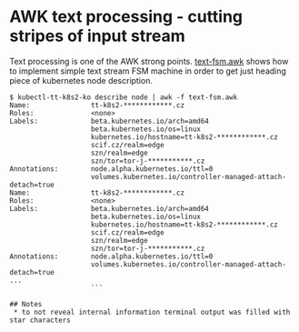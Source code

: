 # AWK text processing - cutting stripes of input stream

Text processing is one of the AWK strong points. [text-fsm.awk](text-fsm.awk) shows how to implement simple text stream FSM machine in order to get just heading piece of kubernetes node description.


```
$ kubectl-tt-k8s2-ko describe node | awk -f text-fsm.awk
Name:               tt-k8s2-************.cz
Roles:              <none>
Labels:             beta.kubernetes.io/arch=amd64
                    beta.kubernetes.io/os=linux
                    kubernetes.io/hostname=tt-k8s2-************.cz
                    scif.cz/realm=edge
                    szn/realm=edge
                    szn/tor=tor-j-***********.cz
Annotations:        node.alpha.kubernetes.io/ttl=0
                    volumes.kubernetes.io/controller-managed-attach-detach=true
Name:               tt-k8s2-************.cz
Roles:              <none>
Labels:             beta.kubernetes.io/arch=amd64
                    beta.kubernetes.io/os=linux
                    kubernetes.io/hostname=tt-k8s2-************.cz
                    scif.cz/realm=edge
                    szn/realm=edge
                    szn/tor=tor-j-***********.cz
Annotations:        node.alpha.kubernetes.io/ttl=0
                    volumes.kubernetes.io/controller-managed-attach-detach=true
...
                    ```

## Notes
 * to not reveal internal information terminal output was filled with star characters
